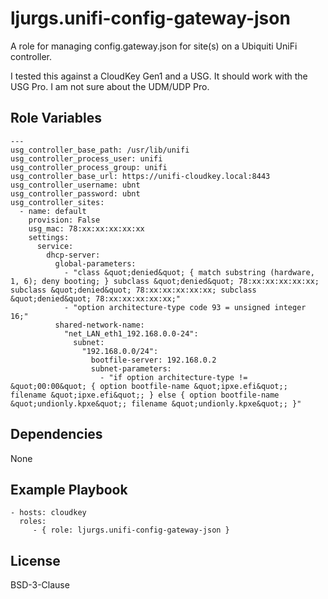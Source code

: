 ljurgs.unifi-config-gateway-json
=========

A role for managing config.gateway.json for site(s) on a Ubiquiti UniFi controller.

I tested this against a CloudKey Gen1 and a USG. It should work with the USG Pro. I am not sure about the UDM/UDP Pro.

Role Variables
--------------

    ---
    usg_controller_base_path: /usr/lib/unifi
    usg_controller_process_user: unifi
    usg_controller_process_group: unifi
    usg_controller_base_url: https://unifi-cloudkey.local:8443
    usg_controller_username: ubnt
    usg_controller_password: ubnt
    usg_controller_sites:
      - name: default
        provision: False
        usg_mac: 78:xx:xx:xx:xx:xx
        settings:
          service:
            dhcp-server:
              global-parameters:
                - "class &quot;denied&quot; { match substring (hardware, 1, 6); deny booting; } subclass &quot;denied&quot; 78:xx:xx:xx:xx:xx; subclass &quot;denied&quot; 78:xx:xx:xx:xx:xx; subclass &quot;denied&quot; 78:xx:xx:xx:xx:xx;"
                - "option architecture-type code 93 = unsigned integer 16;"
              shared-network-name:
                "net_LAN_eth1_192.168.0.0-24":
                  subnet:
                    "192.168.0.0/24":
                      bootfile-server: 192.168.0.2
                      subnet-parameters:
                        - "if option architecture-type != &quot;00:00&quot; { option bootfile-name &quot;ipxe.efi&quot;; filename &quot;ipxe.efi&quot;; } else { option bootfile-name &quot;undionly.kpxe&quot;; filename &quot;undionly.kpxe&quot;; }"


Dependencies
------------

None

Example Playbook
----------------

    - hosts: cloudkey
      roles:
         - { role: ljurgs.unifi-config-gateway-json }

License
-------

BSD-3-Clause
